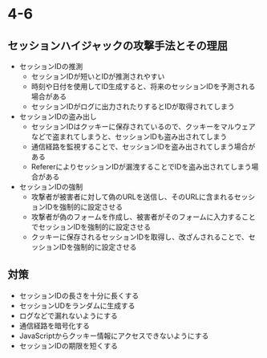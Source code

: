 # 4-6 
## セッションハイジャックの攻撃手法とその理屈  
- セッションIDの推測  
	- セッションIDが短いとIDが推測されやすい  
	- 時刻や日付を使用してID生成すると、将来のセッションIDを予測される場合がある  
	- セッションIDがログに出力されたりするとIDが取得されてしまう  
- セッションIDの盗み出し  
	- セッションIDはクッキーに保存されているので、クッキーをマルウェアなどで盗まれてしまうと、セッションIDも盗み出されてしまう  
	- 通信経路を監視することで、セッションIDを盗み出されてしまう場合がある  
	- RefererによりセッションIDが漏洩することでIDを盗み出されてしまう場合がある  
- セッションIDの強制  
	- 攻撃者が被害者に対して偽のURLを送信し、そのURLに含まれるセッションIDを強制的に設定させる  
	- 攻撃者が偽のフォームを作成し、被害者がそのフォームに入力することでセッションIDを強制的に設定させる  
	- クッキーに保存されるセッションIDを取得し、改ざんされることで、セッションIDを強制的に設定させる  
## 対策  
- セッションIDの長さを十分に長くする  
- セッションUDをランダムに生成する  
- ログなどで漏れないようにする  
- 通信経路を暗号化する  
- JavaScriptからクッキー情報にアクセスできないようにする  
- セッションIDの期限を短くする  
